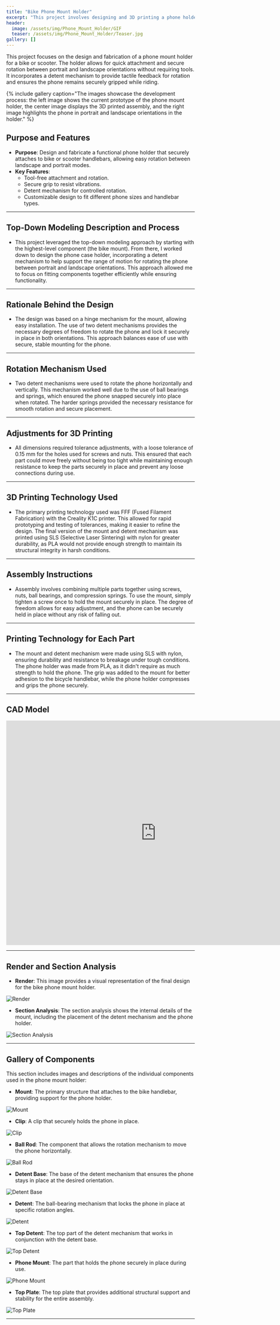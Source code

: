 ```yaml
---
title: "Bike Phone Mount Holder"
excerpt: "This project involves designing and 3D printing a phone holder for a bike or scooter, allowing for easy attachment and secure rotation between portrait and landscape orientations."
header:
  image: /assets/img/Phone_Mount_Holder/GIF
  teaser: /assets/img/Phone_Mount_Holder/Teaser.jpg
gallery: []
---
```


This project focuses on the design and fabrication of a phone mount holder for a bike or scooter. The holder allows for quick attachment and secure rotation between portrait and landscape orientations without requiring tools. It incorporates a detent mechanism to provide tactile feedback for rotation and ensures the phone remains securely gripped while riding.

{% include gallery caption="The images showcase the development process: the left image shows the current prototype of the phone mount holder, the center image displays the 3D printed assembly, and the right image highlights the phone in portrait and landscape orientations in the holder." %}

## Purpose and Features
- **Purpose**: Design and fabricate a functional phone holder that securely attaches to bike or scooter handlebars, allowing easy rotation between landscape and portrait modes.
- **Key Features**:
  - Tool-free attachment and rotation.
  - Secure grip to resist vibrations.
  - Detent mechanism for controlled rotation.
  - Customizable design to fit different phone sizes and handlebar types.

---

## Top-Down Modeling Description and Process
- This project leveraged the top-down modeling approach by starting with the highest-level component (the bike mount). From there, I worked down to design the phone case holder, incorporating a detent mechanism to help support the range of motion for rotating the phone between portrait and landscape orientations. This approach allowed me to focus on fitting components together efficiently while ensuring functionality.

---

## Rationale Behind the Design
- The design was based on a hinge mechanism for the mount, allowing easy installation. The use of two detent mechanisms provides the necessary degrees of freedom to rotate the phone and lock it securely in place in both orientations. This approach balances ease of use with secure, stable mounting for the phone.

---

## Rotation Mechanism Used
- Two detent mechanisms were used to rotate the phone horizontally and vertically. This mechanism worked well due to the use of ball bearings and springs, which ensured the phone snapped securely into place when rotated. The harder springs provided the necessary resistance for smooth rotation and secure placement.

---

## Adjustments for 3D Printing
- All dimensions required tolerance adjustments, with a loose tolerance of 0.15 mm for the holes used for screws and nuts. This ensured that each part could move freely without being too tight while maintaining enough resistance to keep the parts securely in place and prevent any loose connections during use.

---

## 3D Printing Technology Used
- The primary printing technology used was FFF (Fused Filament Fabrication) with the Creality K1C printer. This allowed for rapid prototyping and testing of tolerances, making it easier to refine the design. The final version of the mount and detent mechanism was printed using SLS (Selective Laser Sintering) with nylon for greater durability, as PLA would not provide enough strength to maintain its structural integrity in harsh conditions.

---

## Assembly Instructions
- Assembly involves combining multiple parts together using screws, nuts, ball bearings, and compression springs. To use the mount, simply tighten a screw once to hold the mount securely in place. The degree of freedom allows for easy adjustment, and the phone can be securely held in place without any risk of falling out.

---

## Printing Technology for Each Part
- The mount and detent mechanism were made using SLS with nylon, ensuring durability and resistance to breakage under tough conditions. The phone holder was made from PLA, as it didn't require as much strength to hold the phone. The grip was added to the mount for better adhesion to the bicycle handlebar, while the phone holder compresses and grips the phone securely.

---

## CAD Model
<iframe src="https://a360.co/3XX2wuJ" width="800" height="600" allowfullscreen="true" webkitallowfullscreen="true" mozallowfullscreen="true" frameborder="0"></iframe>

---

## Render and Section Analysis

- **Render**: This image provides a visual representation of the final design for the bike phone mount holder.

![Render](assets/img/Phone_Mount_Holder/Render.jpg)

- **Section Analysis**: The section analysis shows the internal details of the mount, including the placement of the detent mechanism and the phone holder.

![Section Analysis](assets/img/Phone_Mount_Holder/Section_Analysis.jpg)

---

## Gallery of Components

This section includes images and descriptions of the individual components used in the phone mount holder:

- **Mount**: The primary structure that attaches to the bike handlebar, providing support for the phone holder.
  
![Mount](assets/img/Phone_Mount_Holder/Mount.jpg)

- **Clip**: A clip that securely holds the phone in place.

![Clip](assets/img/Phone_Mount_Holder/Clip.jpg)

- **Ball Rod**: The component that allows the rotation mechanism to move the phone horizontally.

![Ball Rod](assets/img/Phone_Mount_Holder/Ball_Rod.jpg)

- **Detent Base**: The base of the detent mechanism that ensures the phone stays in place at the desired orientation.

![Detent Base](assets/img/Phone_Mount_Holder/Detent_Base.jpg)

- **Detent**: The ball-bearing mechanism that locks the phone in place at specific rotation angles.

![Detent](assets/img/Phone_Mount_Holder/Detent.jpg)

- **Top Detent**: The top part of the detent mechanism that works in conjunction with the detent base.

![Top Detent](assets/img/Phone_Mount_Holder/Top_Detent.jpg)

- **Phone Mount**: The part that holds the phone securely in place during use.

![Phone Mount](assets/img/Phone_Mount_Holder/Phone_Mount.jpg)

- **Top Plate**: The top plate that provides additional structural support and stability for the entire assembly.

![Top Plate](assets/img/Phone_Mount_Holder/Top_Plate.jpg)

---
